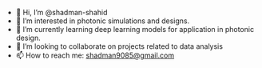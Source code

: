- 👋 Hi, I’m @shadman-shahid
- 👀 I’m interested in photonic simulations and designs.
- 🌱 I’m currently learning deep learning models for application in photonic design.
- 💞️ I’m looking to collaborate on projects related to data analysis
- 📫 How to reach me: shadman9085@gmail.com

<!---
shadman-shahid/shadman-shahid is a ✨ special ✨ repository because its `README.md` (this file) appears on your GitHub profile.
You can click the Preview link to take a look at your changes.
--->
